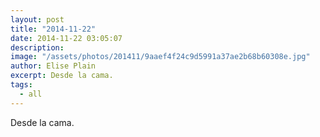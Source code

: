 ```yaml
---
layout: post
title: "2014-11-22"
date: 2014-11-22 03:05:07
description: 
image: "/assets/photos/201411/9aaef4f24c9d5991a37ae2b68b60308e.jpg"
author: Elise Plain
excerpt: Desde la cama.
tags: 
  - all
---
```


Desde la cama.
<p></p>
